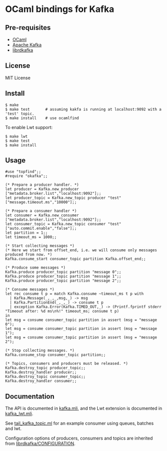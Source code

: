 OCaml bindings for Kafka
====================================

Pre-requisites
--------------
* [OCaml](http://caml.inria.fr/)
* [Apache Kafka](http://kafka.apache.org/)
* [librdkafka](https://github.com/edenhill/librdkafka)

License
-------
MIT License

Install
-------
    $ make
    $ make test       # assuming kakfa is running at localhost:9092 with a 'test' topic.
    $ make install    # use ocamlfind

To enable Lwt support:

    $ make lwt
    $ make test
    $ make install

Usage
-----

    #use "topfind";;
    #require "okafka";;

    (* Prepare a producer handler. *)
    let producer = Kafka.new_producer ["metadata.broker.list","localhost:9092"];;
    let producer_topic = Kafka.new_topic producer "test" ["message.timeout.ms","10000"];;

    (* Prepare a consumer handler *)
    let consumer = Kafka.new_consumer ["metadata.broker.list","localhost:9092"];;
    let consumer_topic = Kafka.new_topic consumer "test" ["auto.commit.enable","false"];;
    let partition = 1;;
    let timeout_ms = 1000;;

    (* Start collecting messages *)
    (* Here we start from offset_end, i.e. we will consume only messages produced from now. *)
    Kafka.consume_start consumer_topic partition Kafka.offset_end;;

    (* Produce some messages *)
    Kafka.produce producer_topic partition "message 0";;
    Kafka.produce producer_topic partition "message 1";;
    Kafka.produce producer_topic partition "message 2";;
   
    (* Consume messages *)
    let rec consume t p = match Kafka.consume ~timeout_ms t p with
      | Kafka.Message(_,_,_,msg,_) -> msg
      | Kafka.PartitionEnd(_,_,_) -> consume t p
      | exception Kafka.Error(Kafka.TIMED_OUT,_) -> (Printf.fprintf stderr "Timeout after: %d ms\n%!" timeout_ms; consume t p)
    in
    let msg = consume consumer_topic partition in assert (msg = "message 0");
    let msg = consume consumer_topic partition in assert (msg = "message 1");
    let msg = consume consumer_topic partition in assert (msg = "message 2");

    (* Stop collecting messages. *)
    Kafka.consume_stop consumer_topic partition;;

    (* Topics, consumers and producers must be released. *)
    Kafka.destroy_topic producer_topic;;
    Kafka.destroy_handler producer;;
    Kafka.destroy_topic consumer_topic;;
    Kafka.destroy_handler consumer;;

Documentation
-------------

The API is documented in [kafka.mli](kafka.mli),
and the Lwt extension is documented in [kafka_lwt.mli](kafka_lwt.mli).

See [tail_kafka_topic.ml](tail_kafka_topic.ml) for an example consumer using queues, batches and lwt.

Configuration options of producers, consumers and topics
are inherited from [librdkafka/CONFIGURATION](https://github.com/edenhill/librdkafka/blob/master/CONFIGURATION.md).
